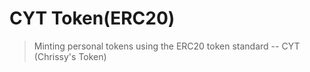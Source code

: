 # CYT Token(ERC20)
> Minting personal tokens using the ERC20 token standard -- CYT (Chrissy's Token)
